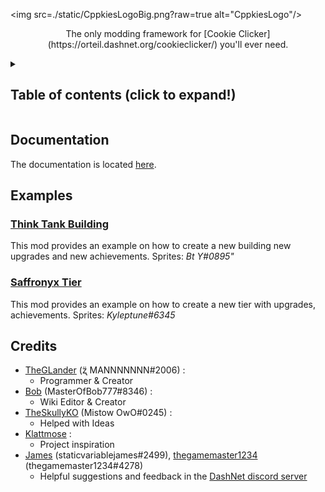 <img  src=./static/CppkiesLogoBig.png?raw=true alt="CppkiesLogo"/>

<p align="center">The only modding framework for [Cookie Clicker](https://orteil.dashnet.org/cookieclicker/) you'll ever need.</p>

<details><summary><h2>Table of contents (click to expand!)</h2></summary>

- [Cppkies](#cppkies)
	- [Table of Contents](#table-of-contents)
	- [Documentation](#documentation)
	- [Examples](#examples)
		- [Think Tank **Building**](#think-tank-building)
		- [Saffronyx **Tier**](#saffronyx-tier)
	- [Credits](#credits)

</details>	

## Documentation

The documentation is located [here](https://cppkies.js.org/#).

## Examples

### [Think Tank **Building**](https://github.com/Cppkies-Team/examples/tree/master/ThinkTank)

This mod provides an example on how to create a new building new upgrades and new achievements<!--Also could use this as a minigame creation example-->. Sprites: *Bt Y#0895"*

### [Saffronyx **Tier**](https://github.com/Cppkies-Team/examples/tree/master/SaffronyxTier)

This mod provides an example on how to create a new tier with upgrades, achievements. Sprites: *Kyleptune#6345*

<!--
### [LumpExample](https://github.com/Cppkies-Team/examples/tree/master/LumpExample)

This addon provides an example of creating a new lump type.

### [BuffExample](https://github.com/Cppkies-Team/examples/tree/master/BuffExample)

This addon provides an example of creating a new buff type, and adding a buff type to golden cookies.

### [MinigameExample](https://github.com/Cppkies-Team/examples/tree/master/MinigameExample)

This addon provides an example of creating a new plant, and a new soil type, a new spell, and a new pantheon spirit.
-->

## Credits

- [TheGLander](https://github.com/TheGLander) (ʐ̈ MANNNNNNN#2006) :
  - Programmer & Creator
- [Bob](https://github.com/MasterOfBob777/) (MasterOfBob777#8346) :
  - Wiki Editor & Creator
- [TheSkullyKO](https://github.com/TheSkullyKO) (Mistow OwO#0245) :
  - Helped with Ideas
- [Klattmose](https://github.com/klattmose/) :
  - Project inspiration
- [James](https://github.com/staticvariablejames/) (staticvariablejames#2499),
  [thegamemaster1234](https://github.com/gamrguy) (thegamemaster1234#4278)
  - Helpful suggestions and feedback in the [DashNet discord server](https://discord.gg/cookie)
